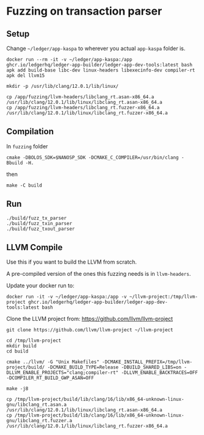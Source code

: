 # Fuzzing on transaction parser

## Setup

Change `~/ledger/app-kaspa` to wherever you actual `app-kaspa` folder is.

```
docker run --rm -it -v ~/ledger/app-kaspa:/app ghcr.io/ledgerhq/ledger-app-builder/ledger-app-dev-tools:latest bash
apk add build-base libc-dev linux-headers libexecinfo-dev compiler-rt
apk del llvm15

mkdir -p /usr/lib/clang/12.0.1/lib/linux/

cp /app/fuzzing/llvm-headers/libclang_rt.asan-x86_64.a /usr/lib/clang/12.0.1/lib/linux/libclang_rt.asan-x86_64.a
cp /app/fuzzing/llvm-headers/libclang_rt.fuzzer-x86_64.a /usr/lib/clang/12.0.1/lib/linux/libclang_rt.fuzzer-x86_64.a
```

## Compilation


In `fuzzing` folder

```
cmake -DBOLOS_SDK=$NANOSP_SDK -DCMAKE_C_COMPILER=/usr/bin/clang -Bbuild -H.
```

then

```
make -C build
```

## Run

```
./build/fuzz_tx_parser
./build/fuzz_txin_parser
./build/fuzz_txout_parser
```

## LLVM Compile

Use this if you want to build the LLVM from scratch.

A pre-compiled version of the ones this fuzzing needs is in `llvm-headers`.

Update your docker run to:
```
docker run -it -v ~/ledger/app-kaspa:/app -v ~/llvm-project:/tmp/llvm-project ghcr.io/ledgerhq/ledger-app-builder/ledger-app-dev-tools:latest bash
```

Clone the LLVM project from: https://github.com/llvm/llvm-project
```
git clone https://github.com/llvm/llvm-project ~/llvm-project
```

```
cd /tmp/llvm-project
mkdir build
cd build

cmake ../llvm/ -G "Unix Makefiles" -DCMAKE_INSTALL_PREFIX=/tmp/llvm-project/build/ -DCMAKE_BUILD_TYPE=Release -DBUILD_SHARED_LIBS=on -DLLVM_ENABLE_PROJECTS="clang;compiler-rt" -DLLVM_ENABLE_BACKTRACES=OFF -DCOMPILER_RT_BUILD_GWP_ASAN=OFF 

make -j8

cp /tmp/llvm-project/build/lib/clang/16/lib/x86_64-unknown-linux-gnu/libclang_rt.asan.a /usr/lib/clang/12.0.1/lib/linux/libclang_rt.asan-x86_64.a
cp /tmp/llvm-project/build/lib/clang/16/lib/x86_64-unknown-linux-gnu/libclang_rt.fuzzer.a /usr/lib/clang/12.0.1/lib/linux/libclang_rt.fuzzer-x86_64.a
```
